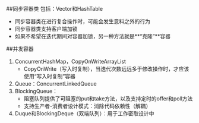 ##同步容器类
  包括：Vector和HashTable
* 同步容器类在进行复合操作时，可能会发生意料之外的行为
* 同步容器类支持客户端加锁
* 如果不希望在迭代期间对容器加锁，另一种方法就是**“克隆”**容器

##并发容器
1. ConcurrentHashMap，CopyOnWriteArrayList
    * CopyOnWrite（写入时复制），当迭代次数远远多于修改操作时，才应该使用“写入时复制”容器
2. Queue：ConcurrentLinkedQueue
3. BlockingQueue：
    * 阻塞队列提供了可阻塞的put和take方法，以及支持定时的offer和poll方法
    * 支持生产者-消费者设计模式：消除代码依赖性（解耦）
4. Duque和BlockingDeque（双端队列）：用于工作密取设计中
